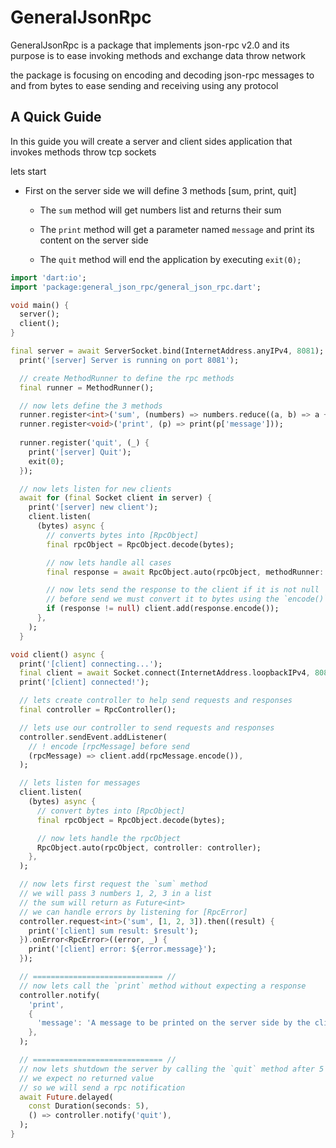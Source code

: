 # GeneralJsonRpc

GeneralJsonRpc is a package that implements json-rpc v2.0 and its purpose is to ease invoking methods and exchange data throw network

the package is focusing on encoding and decoding json-rpc messages to and from bytes
to ease sending and receiving using any protocol

## A Quick Guide

In this guide you will create a server and client sides application that invokes methods throw
tcp sockets

lets start

- First on the server side we will define 3 methods [sum, print, quit]
  
  - The `sum` method will get numbers list and returns their sum
  
  - The `print` method will get a parameter named `message` and print its content on the server side
  
  - The `quit` method will end the application by executing `exit(0);`

```dart
import 'dart:io';
import 'package:general_json_rpc/general_json_rpc.dart';

void main() {
  server();
  client();
}
```

```dart
final server = await ServerSocket.bind(InternetAddress.anyIPv4, 8081);
  print('[server] Server is running on port 8081');

  // create MethodRunner to define the rpc methods
  final runner = MethodRunner();

  // now lets define the 3 methods
  runner.register<int>('sum', (numbers) => numbers.reduce((a, b) => a + b));
  runner.register<void>('print', (p) => print(p['message']));
  
  runner.register('quit', (_) {
    print('[server] Quit');
    exit(0);
  });

  // now lets listen for new clients
  await for (final Socket client in server) {
    print('[server] new client');
    client.listen(
      (bytes) async {
        // converts bytes into [RpcObject]
        final rpcObject = RpcObject.decode(bytes);

        // now lets handle all cases
        final response = await RpcObject.auto(rpcObject, methodRunner: runner);

        // now lets send the response to the client if it is not null
        // before send we must convert it to bytes using the `encode()` method
        if (response != null) client.add(response.encode());
      },
    );
  }
```

```dart
void client() async {
  print('[client] connecting...');
  final client = await Socket.connect(InternetAddress.loopbackIPv4, 8081);
  print('[client] connected!');

  // lets create controller to help send requests and responses
  final controller = RpcController();

  // lets use our controller to send requests and responses
  controller.sendEvent.addListener(
    // ! encode [rpcMessage] before send
    (rpcMessage) => client.add(rpcMessage.encode()),
  );

  // lets listen for messages
  client.listen(
    (bytes) async {
      // convert bytes into [RpcObject]
      final rpcObject = RpcObject.decode(bytes);

      // now lets handle the rpcObject
      RpcObject.auto(rpcObject, controller: controller);
    },
  );

  // now lets first request the `sum` method
  // we will pass 3 numbers 1, 2, 3 in a list
  // the sum will return as Future<int>
  // we can handle errors by listening for [RpcError]
  controller.request<int>('sum', [1, 2, 3]).then((result) {
    print('[client] sum result: $result');
  }).onError<RpcError>((error, _) {
    print('[client] error: ${error.message}');
  });

  // ============================= //
  // now lets call the `print` method without expecting a response
  controller.notify(
    'print',
    {
      'message': 'A message to be printed on the server side by the client',
    },
  );

  // ============================= //
  // now lets shutdown the server by calling the `quit` method after 5 seconds
  // we expect no returned value
  // so we will send a rpc notification
  await Future.delayed(
    const Duration(seconds: 5),
    () => controller.notify('quit'),
  );
}
```

<!-- 
### Server side

Now lets start

- First import `dart:io` and `package:general_json_rpc/general_json_rpc.dart`

- Now lets create the `server` method which will simulate the server side

```dart

void server() async {
  ...
}

```

and inside lets create our simple server and bind on port `8081`

```dart
final server = await ServerSocket.bind(InternetAddress.anyIPv4, 8081);
print('[server] Server is running on port 8081');
```

cool, now let create a `MethodRunner` where we are going to define our rpc methods

```dart

final runner = MethodRunner();

// now lets define our 3 methods
runner.register<int>('sum', (numbers) => numbers.reduce((a, b) => a + b));
runner.register<void>('print', (p) => print(p['message']));
runner.register<void>('quit', (_) => exit(0));

```

cool now we defined our 3 methods

now lets listen to the incoming connections

```dart

await for(final Socket client in server) {
  client.listen(
    (bytes) async {
      // 1. lets converts bytes into [RpcObject]
      final rpcObject = RpcObject.decode(bytes);

      // 2. now lets handle the coming requests
      final result = await RpcObject.handle(
        rpcObject,
        onRequestAll: runner.executeRequest,
      );

      // 3. now lets encode the result and send it
      if (result != null) client.add(result.encode());
    },
  );
}
```

Now we create 3 steps to handle am incoming request

1. The incoming request is a list of bytes `Uint8List`
    we converted it to a `RpcObject` using the `decode` method

2. Now lets handling the incoming request by executing the methods and send back the results, and we archived this by referencing the `runner.executeRequest` method as a `onRequestAll` callback method which will be executed when ever the request is a normal method execution or notification request.
The `handle` method returns a `Future` of a **nullable** `RpcObject` which the response.

    > Note if no returned value then no response means no returned `RpcObject` by the `handle` method

3. Finally we need to check if the result is not null then we can send it back to the client
   To send `RpcObject` you need to convert it to bytes, and this archived by using the `RpcObject.encode()` method.

Cool this was the server side, lets take a complete view

```dart
import 'dart:io';
import 'package:general_json_rpc/general_json_rpc.dart';

void main() {
  server();
}

void server() async {
  var server = await ServerSocket.bind(InternetAddress.anyIPv4, 8081);
  print('[server] Server is running on port 8081');

  // create MethodRunner to define the rpc methods
  final runner = MethodRunner();

  // now lets define the 3 methods
  runner.register<int>('sum', (numbers) => numbers.reduce((a, b) => a + b));
  runner.register<void>('print', (p) => print(p['message']));
  runner.register<void>('quit', (_) => exit(0));

  // now lets listen for new clients
  await for (final Socket client in server) {
    print('[server] new client');
    client.listen(
      (bytes) async {
        // converts bytes into [RpcObject]
        final rpcObject = RpcObject.decode(bytes);

        // now lets handle different cases
        // we will handle requests and notifications
        // requests has a return value while notifications has not
        // we will handle both using [onRequestAll] parameter
        // we will use runner.executeRequest as a callback
        // handle will return a Future of nullable [RpcObject] which is the response
        // for the current request if it has
        final response = await RpcObject.handle(
          rpcObject,
          onRequestAll: runner.executeRequest,
        );

        // now lets send the response to the client if it is not null
        // before send we must convert it to bytes using the `encode()` method
        if (response != null) client.add(response.encode());
      },
    );
  }
}
```

----

### Client Side

Cool now we can start implementing the client side.
First lets create the `client` method which simulates the client side

```dart
void client() async {
  ...
}
```

now lets connect to the server

```dart

print('[client] connecting...');
final client = await Socket.connect(InternetAddress.loopbackIPv4, 8081);
print('[client] connected!');
```

Cool, now lets send our requests

The first method is `sum`

```dart
// lets find out the sum of 1, 2 and 3
final request = RpcRequest.create('sum', [1, 2, 3]);

// now lets encode it and send to the server
client.add(request.encode());
```

The next one is `print`

```dart
final request2 = RpcRequest.notify(
  'print',
  {
    'message': 'A message to be printed on server side by client',
  },
);

client.add(request2.encode());
```

also you can use the `[]` and `[]=` operators to assign params

```dart
final request2 = RpcRequest.notify('print', {});
request2['message'] = 'A message to be printed on server side by client';
client.add(request2.encode());
````

Now lets see the deference between `RpcRequest.create` and `RpcRequest.notify`

both creates new instance of `RpcRequest` but `create` creates instance with a generated id while `notify` creates instance with `null` as a id value

> If we expect a returned value from the requested method then we need to specify an **id** for our request so later we will listen and filter the responses to find one with the same **id** to get our returned value

Cool, now lets see the last one which is `quit`

```dart
// We do not expect a returned value so we will use `notify`
// no need to pass params
final request3 = RpcRequest.notify('quit');

// encode and send
client.add(request3.encode());
```

> Do not forget to call `server` and `client` methods in the `main` method

```dart
void main() {
  server();
  client();
}
```

Now lets get a complete view for what we did so far

```dart
import 'dart:io';
import 'package:general_json_rpc/general_json_rpc.dart';

void main() async {
  server();
  client();
}

void server() async {
  var server = await ServerSocket.bind(InternetAddress.anyIPv4, 8081);
  print('[server] Server is running on port 8081');

  // create MethodRunner to define the rpc methods
  final runner = MethodRunner();

  // now lets define the 3 methods
  runner.register<int>('sum', (numbers) => numbers.reduce((a, b) => a + b));
  runner.register<void>('print', (p) => print(p['message']));
  runner.register<void>('quit', (_) => exit(0));

  // now lets listen for new clients
  await for (final Socket client in server) {
    print('[server] new client');
    client.listen(
      (bytes) async {
        // converts bytes into [RpcObject]
        final rpcObject = RpcObject.decode(bytes);

        // now lets handle different cases
        // we will handle requests and notifications
        // requests has a return value while notifications has not
        // we will handle both using [onRequestAll] parameter
        // we will use runner.executeRequest as a callback
        // handle will return a Future of nullable [RpcObject] which is the response
        // for the current request if it has
        final response = await RpcObject.handle(
          rpcObject,
          onRequestAll: runner.executeRequest,
        );

        // now lets send the response to the client if it is not null
        // before send we must convert it to bytes using the `encode()` method
        if (response != null) client.add(response.encode());
      },
    );
  }
}

void client() async {
  print('[client] connecting...');
  final client = await Socket.connect(InternetAddress.loopbackIPv4, 8081);
  print('[client], connected!');

  // now lets first request the `sum` method
  // we expect a returned value
  // so we will send a rpc request
  // we will pass 3 numbers 1, 2, 3 in a list
  final request = RpcRequest.create('sum', [1, 2, 3]);

  // now lets send the request to the server
  // first encode it using the `encode()` method then send it
  client.add(request.encode());

  // ============================= //
  // now lets call the `print` method
  // we expect no returned value
  // so we will send a rpc notification
  final request2 = RpcRequest.notify('print', {});

  // I created the param as an empty Map
  // to show you how to add extra parameters to the request
  // I am going to define key `message` and add my message to it
  request2['message'] =
      'A message to be printed on the server side by the client';

  // now lets encode and send the notification request
  client.add(request2.encode());

  // ============================= //
  // now lets shutdown the server by calling the `quit` method
  // we expect no returned value
  // so we will send a rpc notification
  client.add(RpcRequest.notify('quit').encode());
}
```

Cool we are done, but if we run our code the `sum` method example will not work as expected because we need to listen for the server returned values on our client first.

### Listen for responses

First we need to handle responses at client side

```dart
client.listen(
  (bytes) {
    final rpcObject = RpcObject.decode(bytes);

    RpcObject.handle(
      rpcObject,
      onResponse: RpcResponseManager.global.handleResponse,
    );
  },
)
```

Cool now we are listening to any response and handling it on the global `RpcResponseManager` object.

Now lets handle the `sum` method results

```dart
final request = RpcRequest.create('sum', [1, 2, 3]);

client.add(request.encode());

request.waitForResponse().then((result) {
    print('[client] sum result: $result');
  }).onError<RpcError>((error, _) {
    print('[client] error: ${error.message}');
  });
```

also you can handle it like this

```dart
final sum = await request.waitForResponse();
```

> Do not forget we are sending a notification request with method `quit` to exit the app at the end.
> But now our app needs to wait until we get the response back so we can comment it or send it after we receive the result

```dart
request.waitForResponse().then((result) {
    print('[client] sum result: $result');
    client.add(RpcRequest.notify('quit').encode());
  }).onError<RpcError>((error, _) {
    print('[client] error: ${error.message}');
  });
``` -->
